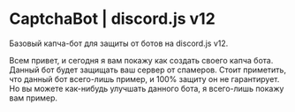 # CaptchaBot | discord.js v12
Базовый капча-бот для защиты от ботов на discord.js v12.

Всем привет, и сегодня я вам покажу как создать своего капча бота. Данный бот будет защищать ваш сервер от спамеров. Стоит приметить, что данный бот всего-лишь пример, и 100% защиту он не гарантирует. Но вы можете как-нибудь улучшать данного бота, я всего-лишь покажу вам пример.
